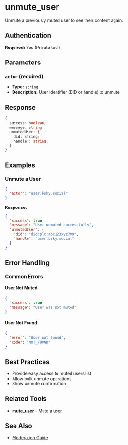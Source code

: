 # unmute_user

Unmute a previously muted user to see their content again.

## Authentication

**Required:** Yes (Private tool)

## Parameters

### `actor` (required)
- **Type:** `string`
- **Description:** User identifier (DID or handle) to unmute

## Response

```typescript
{
  success: boolean;
  message: string;
  unmutedUser: {
    did: string;
    handle?: string;
  }
}
```

## Examples

### Unmute a User

```json
{
  "actor": "user.bsky.social"
}
```

**Response:**
```json
{
  "success": true,
  "message": "User unmuted successfully",
  "unmutedUser": {
    "did": "did:plc:abc123xyz789",
    "handle": "user.bsky.social"
  }
}
```

## Error Handling

### Common Errors

#### User Not Muted
```json
{
  "success": true,
  "message": "User was not muted"
}
```

#### User Not Found
```json
{
  "error": "User not found",
  "code": "NOT_FOUND"
}
```

## Best Practices

- Provide easy access to muted users list
- Allow bulk unmute operations
- Show unmute confirmation

## Related Tools

- **[mute_user](./mute-user.md)** - Mute a user

## See Also

- [Moderation Guide](../../guide/tools-resources.md#moderation)

